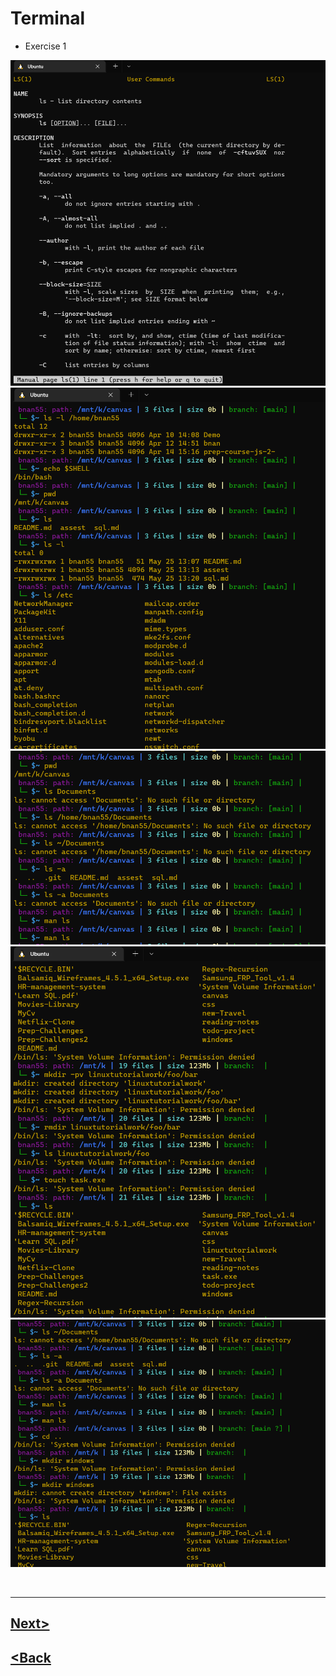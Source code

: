 # Terminal

* Exercise 1

![](./assest/ex2.1.PNG)
![](./assest/ex2.2.PNG)
![](./assest/ex2.3.PNG)
![](./assest/ex2.4.PNG)
![](./assest/ex2.5.PNG)

<br>
<hr>

##  [Next>](terminal.md)     
## [<Back](README.md)

